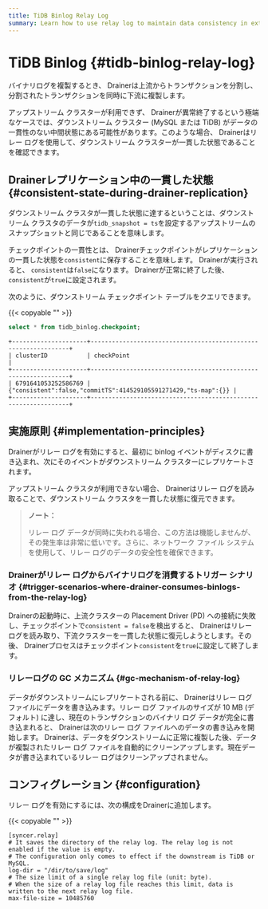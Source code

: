 ```yaml
---
title: TiDB Binlog Relay Log
summary: Learn how to use relay log to maintain data consistency in extreme cases.
---
```


# TiDB Binlog {#tidb-binlog-relay-log}

バイナリログを複製するとき、 Drainerは上流からトランザクションを分割し、分割されたトランザクションを同時に下流に複製します。

アップストリーム クラスターが利用できず、 Drainerが異常終了するという極端なケースでは、ダウンストリーム クラスター (MySQL または TiDB) がデータの一貫性のない中間状態にある可能性があります。このような場合、 Drainerはリレー ログを使用して、ダウンストリーム クラスターが一貫した状態であることを確認できます。

## Drainerレプリケーション中の一貫した状態 {#consistent-state-during-drainer-replication}

ダウンストリーム クラスタが一貫した状態に達するということは、ダウンストリーム クラスタのデータが`tidb_snapshot = ts`を設定するアップストリームのスナップショットと同じであることを意味します。

チェックポイントの一貫性とは、 Drainerチェックポイントがレプリケーションの一貫した状態を`consistent`に保存することを意味します。 Drainerが実行されると、 `consistent`は`false`になります。 Drainerが正常に終了した後、 `consistent`が`true`に設定されます。

次のように、ダウンストリーム チェックポイント テーブルをクエリできます。

{{< copyable "" >}}

```sql
select * from tidb_binlog.checkpoint;
```

```
+---------------------+----------------------------------------------------------------+
| clusterID           | checkPoint                                                     |
+---------------------+----------------------------------------------------------------+
| 6791641053252586769 | {"consistent":false,"commitTS":414529105591271429,"ts-map":{}} |
+---------------------+----------------------------------------------------------------+
```

## 実施原則 {#implementation-principles}

Drainerがリレー ログを有効にすると、最初に binlog イベントがディスクに書き込まれ、次にそのイベントがダウンストリーム クラスターにレプリケートされます。

アップストリーム クラスタが利用できない場合、 Drainerはリレー ログを読み取ることで、ダウンストリーム クラスタを一貫した状態に復元できます。

> **ノート：**
>
> リレー ログ データが同時に失われる場合、この方法は機能しませんが、その発生率は非常に低いです。さらに、ネットワーク ファイル システムを使用して、リレー ログのデータの安全性を確保できます。

### Drainerがリレー ログからバイナリログを消費するトリガー シナリオ {#trigger-scenarios-where-drainer-consumes-binlogs-from-the-relay-log}

Drainerの起動時に、上流クラスターの Placement Driver (PD) への接続に失敗し、チェックポイントで`consistent = false`を検出すると、 Drainerはリレー ログを読み取り、下流クラスターを一貫した状態に復元しようとします。その後、 Drainerプロセスはチェックポイント`consistent`を`true`に設定して終了します。

### リレーログの GC メカニズム {#gc-mechanism-of-relay-log}

データがダウンストリームにレプリケートされる前に、 Drainerはリレー ログ ファイルにデータを書き込みます。リレー ログ ファイルのサイズが 10 MB (デフォルト) に達し、現在のトランザクションのバイナリ ログ データが完全に書き込まれると、 Drainerは次のリレー ログ ファイルへのデータの書き込みを開始します。 Drainerは、データをダウンストリームに正常に複製した後、データが複製されたリレー ログ ファイルを自動的にクリーンアップします。現在データが書き込まれているリレー ログはクリーンアップされません。

## コンフィグレーション {#configuration}

リレー ログを有効にするには、次の構成をDrainerに追加します。

{{< copyable "" >}}

```
[syncer.relay]
# It saves the directory of the relay log. The relay log is not enabled if the value is empty.
# The configuration only comes to effect if the downstream is TiDB or MySQL.
log-dir = "/dir/to/save/log"
# The size limit of a single relay log file (unit: byte).
# When the size of a relay log file reaches this limit, data is written to the next relay log file.
max-file-size = 10485760
```
